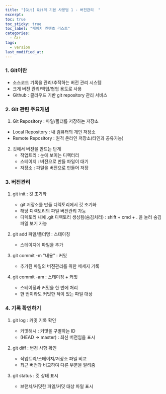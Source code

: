 ```yaml
---
title: "[Git] Git의 기본 사용법 1 - 버전관리  "
excerpt: 
toc: true
toc_sticky: true
toc_label: "페이지 컨텐츠 리스트"
categories:
  - Git
tags:
  - version
last_modified_at:
---
```

### **1. Git이란**
- 소스코드 기록을 관리/추적하는 버전 관리 시스템
- 크게 버전 관리/백업/협업 용도로 사용
- Github : 클라우드 기반 git repository 관리 서비스

### **2. Git 관련 주요개념**

1. Git Repository : 파일/폴더를 저장하는 저장소
  - Local Repository : 내 컴퓨터의 개인 저장소
  - Remote Repository : 원격 온라인 저장소(타인과 공유가능)

2. 깃에서 버젼을 만드는 단계  
   - 작업트리 : 눈에 보이는 디렉터리
   - 스테이지 : 버전으로 만들 파일이 대기
   - 저장소 : 파일을 버전으로 만들어 저장

### **3. 버전관리**

  1. git init : 깃 초기화
      - git 저장소를 만들 디렉토리에서 깃 초기화
      - 해당 디렉토리의 파일 버전관리 가능
      - 디렉토리 내에 .git 디렉토리 생성됨(숨김처리)
        : shift + cmd + . 을 눌러 숨김파일 보기 가능

  2. git add 파일/폴더명 : 스테이징
      - 스테이지에 파일을 추가

  3. git commit -m "내용" : 커밋
      - 추가된 파일의 버젼관리를 위한 메세지 기록

  4.  git commit -am : 스테이징 + 커밋
      - 스테이징과 커밋을 한 번에 처리
      - 한 번이라도 커밋한 적이 있는 파일 대상
  
### **4. 기록 확인하기**

  1. git log : 커밋 기록 확인
      - 커밋해시 : 커밋을 구별하는 ID
      - (HEAD -> master) : 최신 버전임을 표시

  2. git diff : 변경 사항 확인
      - 작업트리/스테이지/저장소 파일 비교
      - 최근 버전과 비교하여 다른 부분을 알려줌

  3. git status : 깃 상태 표시
      - 브랜치/커밋한 파일/커밋 대상 파일 표시
